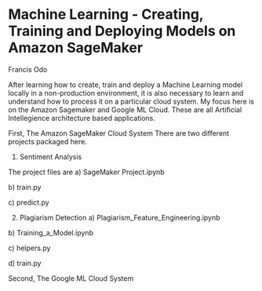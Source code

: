 # Machine Learning - Creating, Training and Deploying Models on Amazon SageMaker

Francis Odo

After learning how to create, train and deploy a Machine Learning model locally in a non-production environment, it is also necessary to learn and understand how to process it on a particular cloud system. My focus here is on the Amazon Sagemaker and Google ML Cloud.
These are all Artificial Intellegience architecture based applications.

First, The Amazon SageMaker Cloud System
There are two different projects packaged here.

1. Sentiment Analysis

  The project files are
  a) SageMaker Project.ipynb
  
  b) train.py
  
  c) predict.py
  
 2. Plagiarism Detection
  a) Plagiarism_Feature_Engineering.ipynb
  
  b) Training_a_Model.ipynb
  
  c) helpers.py
  
  d) train.py
  
 Second, The Google ML Cloud System
